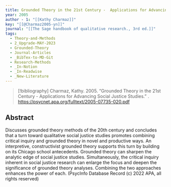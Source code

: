 ```yaml
---
title: Grounded Theory in the 21st Century -  Applications for Advancing Social Justice Studies
year: 2005
author - 1: "[[Kathy Charmaz]]"
key: "[[@Charmaz2005-yn]]"
journal: "[[The Sage handbook of qualitative research., 3rd ed.]]"
tags:
  - Theory-and-Methods
  - 2_Upgrade-MAY-2023
  - Grounded-Theory
  - Journal-Articles
  - _BibTex-to-MD-Git
  - Research-Methods
  - _In-Notion
  - _In-Readwise
  - _New-Literature
---
```


> [!bibliography]
> Charmaz, Kathy. 2005. “Grounded Theory in the 21st Century -  Applications for Advancing Social Justice Studies.” . https://psycnet.apa.org/fulltext/2005-07735-020.pdf

## Abstract
Discusses grounded theory methods of the 20th century and concludes that a turn toward qualitative social justice studies promotes combining critical inquiry and grounded theory in novel and productive ways. An interpretive, constructivist grounded theory supports this turn by building on its Chicago school antecedents. Grounded theory can sharpen the analytic edge of social justice studies. Simultaneously, the critical inquiry inherent in social justice research can enlarge the focus and deepen the significance of grounded theory analyses. Combining the two approaches enhances the power of each. (PsycInfo Database Record (c) 2022 APA, all rights reserved)
